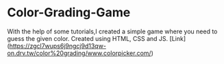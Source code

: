# Color-Grading-Game
With the help of some tutorials,I created a simple game where you need to guess the given color.
Created using HTML, CSS and JS.
[Link] (https://zgcl7wups6j9ngcj9d13qw-on.drv.tw/color%20grading/www.colorpicker.com/) 
